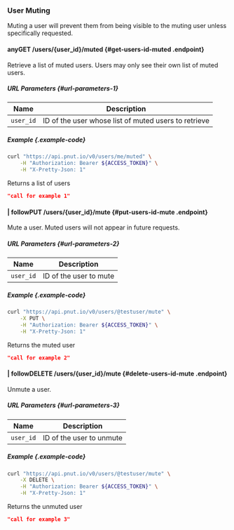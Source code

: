 ### User Muting

Muting a user will prevent them from being visible to the muting user unless specifically requested.



#### <span class="endpoint-meta"><i class="fas fa-lock"></i> any</span><span class="method method-get">GET</span> /users/<span class="call-param">{user_id}</span>/muted [<i class="fas fa-paragraph"></i>](#get-users-id-muted) {#get-users-id-muted .endpoint}

Retrieve a list of muted users. Users may only see their own list of muted users.
    
##### URL Parameters [<i class="fas fa-paragraph"></i>](#url-parameters-1) {#url-parameters-1}

Name|Description
-|-
`user_id`|ID of the user whose list of muted users to retrieve
    
##### Example {.example-code}
    
```bash
curl "https://api.pnut.io/v0/users/me/muted" \
    -H "Authorization: Bearer ${ACCESS_TOKEN}" \
    -H "X-Pretty-Json: 1"
```
            
Returns a list of users
            
```json
"call for example 1"
```
    

#### <span class="endpoint-meta"><i class="fas fa-lock"></i> | <i class="fas fa-user"></i> follow</span><span class="method method-put">PUT</span> /users/<span class="call-param">{user_id}</span>/mute [<i class="fas fa-paragraph"></i>](#put-users-id-mute) {#put-users-id-mute .endpoint}

Mute a user. Muted users will not appear in future requests.
    
##### URL Parameters [<i class="fas fa-paragraph"></i>](#url-parameters-2) {#url-parameters-2}

Name|Description
-|-
`user_id`|ID of the user to mute
    
##### Example {.example-code}
        
```bash
curl "https://api.pnut.io/v0/users/@testuser/mute" \
    -X PUT \
    -H "Authorization: Bearer ${ACCESS_TOKEN}" \
    -H "X-Pretty-Json: 1"
```
            
Returns the muted user
            
```json
"call for example 2"
```
    
    
#### <span class="endpoint-meta"><i class="fas fa-lock"></i> | <i class="fas fa-user"></i> follow</span><span class="method method-delete">DELETE</span> /users/<span class="call-param">{user_id}</span>/mute [<i class="fas fa-paragraph"></i>](#delete-users-id-mute) {#delete-users-id-mute .endpoint}

Unmute a user.
    
##### URL Parameters [<i class="fas fa-paragraph"></i>](#url-parameters-3) {#url-parameters-3}

Name|Description
-|-
`user_id`|ID of the user to unmute
    
##### Example {.example-code}
        
```bash
curl "https://api.pnut.io/v0/users/@testuser/mute" \
    -X DELETE \
    -H "Authorization: Bearer ${ACCESS_TOKEN}" \
    -H "X-Pretty-Json: 1"
```
            
Returns the unmuted user
            
```json
"call for example 3"
```